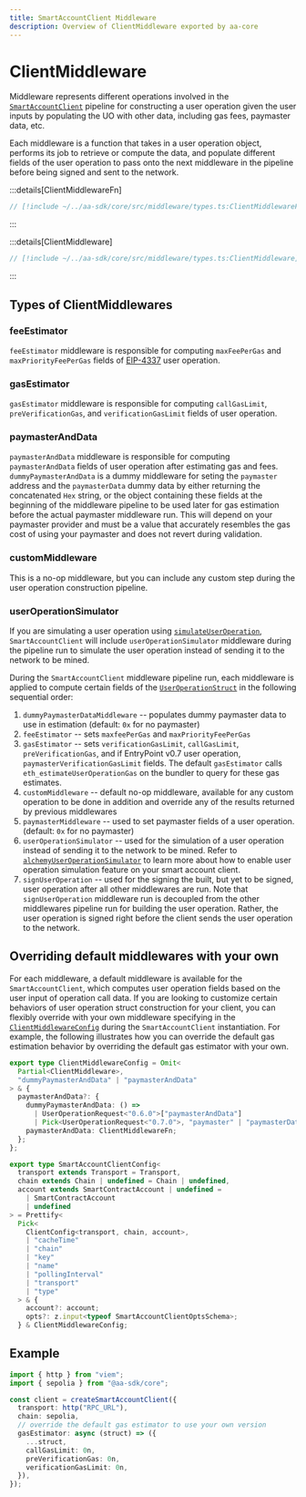 ```yaml
---
title: SmartAccountClient Middleware
description: Overview of ClientMiddleware exported by aa-core
---
```


# ClientMiddleware

Middleware represents different operations involved in the [`SmartAccountClient`](/packages/aa-core/smart-account-client/) pipeline for constructing a user operation given the user inputs by populating the UO with other data, including gas fees, paymaster data, etc.

Each middleware is a function that takes in a user operation object, performs its job to retrieve or compute the data, and populate different fields of the user operation to pass onto the next middleware in the pipeline before being signed and sent to the network.

:::details[ClientMiddlewareFn]

```ts
// [!include ~/../aa-sdk/core/src/middleware/types.ts:ClientMiddlewareFn]
```

:::

:::details[ClientMiddleware]

```ts
// [!include ~/../aa-sdk/core/src/middleware/types.ts:ClientMiddleware]
```

:::

## Types of ClientMiddlewares

### feeEstimator

`feeEstimator` middleware is responsible for computing `maxFeePerGas` and `maxPriorityFeePerGas` fields of [EIP-4337](https://eips.ethereum.org/EIPS/eip-4337#specification) user operation.

### gasEstimator

`gasEstimator` middleware is responsible for computing `callGasLimit`, `preVerificationGas`, and `verificationGasLimit` fields of user operation.

### paymasterAndData

`paymasterAndData` middleware is responsible for computing `paymasterAndData` fields of user operation after estimating gas and fees. `dummyPaymasterAndData` is a dummy middleware for seting the `paymaster` address and the `paymasterData` dummy data by either returning the concatenated `Hex` string, or the object containing these fields at the beginning of the middleware pipeline to be used later for gas estimation before the actual paymaster middleware run. This will depend on your paymaster provider and must be a value that accurately resembles the gas cost of using your paymaster and does not revert during validation.

### customMiddleware

This is a no-op middleware, but you can include any custom step during the user operation construction pipeline.

### userOperationSimulator

If you are simulating a user operation using [`simulateUserOperation`](/packages/aa-alchemy/smart-account-client/actions/simulateUserOperation), `SmartAccountClient` will include `userOperationSimulator` middleware during the pipeline run to simulate the user operation instead of sending it to the network to be mined.

During the `SmartAccountClient` middleware pipeline run, each middleware is applied to compute certain fields of the [`UserOperationStruct`](/resources/types#useroperationstruct) in the following sequential order:

1. `dummyPaymasterDataMiddleware` -- populates dummy paymaster data to use in estimation (default: `0x` for no paymaster)
2. `feeEstimator` -- sets `maxfeePerGas` and `maxPriorityFeePerGas`
3. `gasEstimator` -- sets `verificationGasLimit`, `callGasLimit`, `preVerificationGas`, and if EntryPoint v0.7 user operation, `paymasterVerificationGasLimit` fields. The default `gasEstimator` calls `eth_estimateUserOperationGas` on the bundler to query for these gas estimates.
4. `customMiddleware` -- default no-op middleware, available for any custom operation to be done in addition and override any of the results returned by previous middlewares
5. `paymasterMiddleware` -- used to set paymaster fields of a user operation. (default: `0x` for no paymaster)
6. `userOperationSimulator` -- used for the simulation of a user operation instead of sending it to the network to be mined. Refer to [`alchemyUserOperationSimulator`](/packages/aa-alchemy/middleware/alchemyUserOperationSimulator) to learn more about how to enable user operation simulation feature on your smart account client.
7. `signUserOperation` -- used for the signing the built, but yet to be signed, user operation after all other middlewares are run. Note that `signUserOperation` middleware run is decoupled from the other middlewares pipeline run for building the user operation. Rather, the user operation is signed right before the client sends the user operation to the network.

## Overriding default middlewares with your own

For each middleware, a default middleware is available for the `SmartAccountClient`, which computes user operation fields based on the user input of operation call data. If you are looking to customize certain behaviors of user operation struct construction for your client, you can flexibly override with your own middleware specifying in the [`ClientMiddlewareConfig`](/resources/types#clientmiddlewareconfig) during the `SmartAccountClient` instantiation. For example, the following illustrates how you can override the default gas estimation behavior by overriding the default gas estimator with your own.

```ts
export type ClientMiddlewareConfig = Omit<
  Partial<ClientMiddleware>,
  "dummyPaymasterAndData" | "paymasterAndData"
> & {
  paymasterAndData?: {
    dummyPaymasterAndData: () =>
      | UserOperationRequest<"0.6.0">["paymasterAndData"]
      | Pick<UserOperationRequest<"0.7.0">, "paymaster" | "paymasterData">;
    paymasterAndData: ClientMiddlewareFn;
  };
};

export type SmartAccountClientConfig<
  transport extends Transport = Transport,
  chain extends Chain | undefined = Chain | undefined,
  account extends SmartContractAccount | undefined =
    | SmartContractAccount
    | undefined
> = Prettify<
  Pick<
    ClientConfig<transport, chain, account>,
    | "cacheTime"
    | "chain"
    | "key"
    | "name"
    | "pollingInterval"
    | "transport"
    | "type"
  > & {
    account?: account;
    opts?: z.input<typeof SmartAccountClientOptsSchema>;
  } & ClientMiddlewareConfig;
```

## Example

```ts
import { http } from "viem";
import { sepolia } from "@aa-sdk/core";

const client = createSmartAccountClient({
  transport: http("RPC_URL"),
  chain: sepolia,
  // override the default gas estimator to use your own version
  gasEstimator: async (struct) => ({
    ...struct,
    callGasLimit: 0n,
    preVerificationGas: 0n,
    verificationGasLimit: 0n,
  }),
});
```
